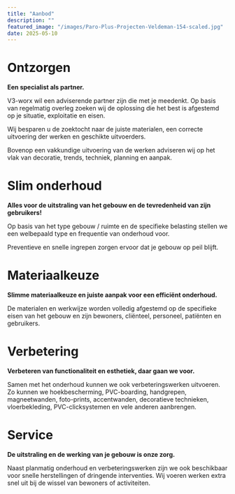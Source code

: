 ```yaml
---
title: "Aanbod"
description: ""
featured_image: "/images/Paro-Plus-Projecten-Veldeman-154-scaled.jpg"
date: 2025-05-10
---
```


# Ontzorgen

**Een specialist als partner.**

V3-worx wil een adviserende partner zijn die met je meedenkt. Op basis van regelmatig overleg zoeken wij de oplossing die het best is afgestemd op je situatie, exploitatie en eisen.

Wij besparen u de zoektocht naar de juiste materialen, een correcte uitvoering der werken en geschikte uitvoerders.

Bovenop een vakkundige uitvoering van de werken adviseren wij op het vlak van decoratie, trends, techniek, planning en aanpak.

# Slim onderhoud

**Alles voor de uitstraling van het gebouw en de tevredenheid van zijn gebruikers!**

Op basis van het type gebouw / ruimte en de specifieke belasting stellen we een welbepaald type en frequentie van onderhoud voor.

Preventieve en snelle ingrepen zorgen ervoor dat je gebouw op peil blijft.

# Materiaalkeuze

**Slimme materiaalkeuze en juiste aanpak voor een efficiënt onderhoud.**

De materialen en werkwijze worden volledig afgestemd op de specifieke eisen van het gebouw en zijn bewoners, cliënteel, personeel, patiënten en gebruikers.

# Verbetering

**Verbeteren van functionaliteit en esthetiek, daar gaan we voor.**

Samen met het onderhoud kunnen we ook verbeteringswerken uitvoeren. Zo kunnen we hoekbescherming, PVC-boarding, handgrepen, magneetwanden, foto-prints, accentwanden, decoratieve technieken, vloerbekleding, PVC-clicksystemen en vele anderen aanbrengen.

# Service

**De uitstraling en de werking van je gebouw is onze zorg.**

Naast planmatig onderhoud en verbeteringswerken zijn we ook beschikbaar voor snelle herstellingen of dringende interventies. Wij voeren werken extra snel uit bij de wissel van bewoners of activiteiten.